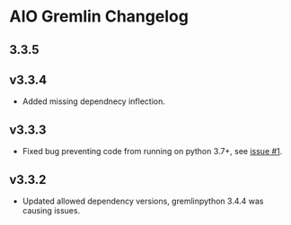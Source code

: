 # AIO Gremlin Changelog

## 3.3.5

## v3.3.4

* Added missing dependnecy inflection.

## v3.3.3

* Fixed bug preventing code from running on python 3.7+, see [issue #1](https://git.qoto.org/goblin-ogm/gremlinpy/issues/1).

## v3.3.2

* Updated allowed dependency versions, gremlinpython 3.4.4 was causing issues.
